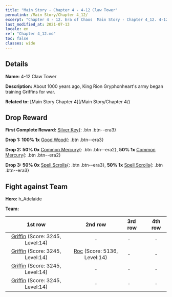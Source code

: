 ```yaml
---
title: "Main Story - Chapter 4 - 4-12 Claw Tower"
permalink: /Main Story/Chapter 4_12/
excerpt: "Chapter 4 - 12. Era of Chaos  Main Story - Chapter 4_12. 4-12 Claw Tower"
last_modified_at: 2021-07-13
locale: en
ref: "Chapter 4_12.md"
toc: false
classes: wide
---
```


## Details

 **Name:** 4-12 Claw Tower

 **Description:** About 1000 years ago, King Rion Gryphonheart's army began training Griffins for war.

 **Related to:** [Main Story Chapter 4](/Main Story/Chapter 4/)

## Drop Reward

 **First Complete Reward:** [Silver Key](/Items/con_693/){: .btn .btn--era3}

 **Drop 1:** **100% 1x** [Good Wood](/Items/mat_13/){: .btn .btn--era3}

 **Drop 2:** **50% 0x** [Common Mercury](/Items/mat_8/){: .btn .btn--era2}, **50% 1x** [Common Mercury](/Items/mat_8/){: .btn .btn--era2}

 **Drop 3:** **50% 0x** [Spell Scrolls](/Items/con_694/){: .btn .btn--era3}, **50% 1x** [Spell Scrolls](/Items/con_694/){: .btn .btn--era3}


## Fight against Team
 **Hero:** h_Adelaide

 **Team:**


  | 1st row | 2nd row | 3rd row | 4th row |
  |:----:|:----:|:----|:----:|
  | [Griffin](/units/Griffin/) (Score: 3245, Level:14)  | - | - | - |
  | [Griffin](/units/Griffin/) (Score: 3245, Level:14)  | [Roc](/units/Roc/) (Score: 5136, Level:14)  | - | - |
  | [Griffin](/units/Griffin/) (Score: 3245, Level:14)  | - | - | - |
  | [Griffin](/units/Griffin/) (Score: 3245, Level:14)  | - | - | - |


